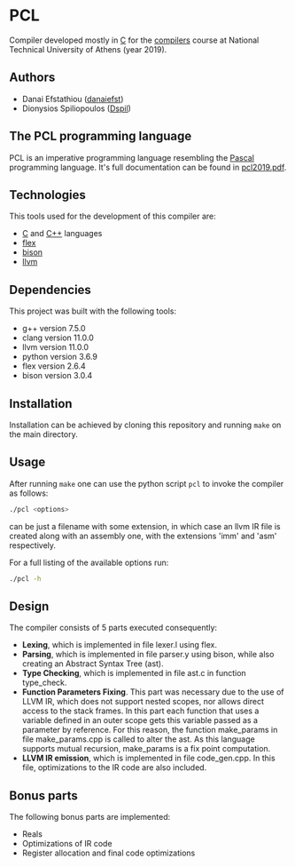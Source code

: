 # PCL

Compiler developed mostly in [C](https://en.wikipedia.org/wiki/C_(programming_language)) for the [compilers](https://courses.softlab.ntua.gr/compilers/) course at National Technical University of Athens (year 2019).

## Authors

   * Danai Efstathiou ([danaiefst](https://github.com/danaiefst))
   * Dionysios Spiliopoulos ([Dspil](https://github.com/Dspil))

## The PCL programming language

PCL is an imperative programming language resembling the [Pascal](https://en.wikipedia.org/wiki/Pascal_(programming_language)) programming language. It's full documentation can be found in [pcl2019.pdf](https://github.com/Dspil/compilers/blob/master/pcl2019.pdf).

## Technologies

This tools used for the development of this compiler are:

   * [C](https://en.wikipedia.org/wiki/C_(programming_language)) and [C++](https://en.wikipedia.org/wiki/C%2B%2B) languages
   * [flex](https://github.com/westes/flex/)
   * [bison](https://www.gnu.org/software/bison/)
   * [llvm](https://llvm.org/)

## Dependencies

This project was built with the following tools:
   * g++ version 7.5.0
   * clang version 11.0.0
   * llvm version 11.0.0
   * python version 3.6.9
   * flex version 2.6.4
   * bison version 3.0.4

## Installation

Installation can be achieved by cloning this repository and running `make` on the main directory.

## Usage

After running `make` one can use the python script `pcl` to invoke the compiler as follows:

```bash
./pcl <options>
```

<options> can be just a filename with some extension, in which case an llvm IR file is created along with an assembly one, with the extensions 'imm' and 'asm' respectively.

For a full listing of the available options run:

```bash
./pcl -h
```

## Design

The compiler consists of 5 parts executed consequently:
  * <b>Lexing</b>, which is implemented in file lexer.l using flex.
  * <b>Parsing</b>, which is implemented in file parser.y using bison, while also creating an Abstract Syntax Tree (ast).
  * <b>Type Checking</b>, which is implemented in file ast.c in function type_check.
  * <b>Function Parameters Fixing</b>. This part was necessary due to the use of LLVM IR, which does not support nested scopes, nor allows direct access to the stack frames. In this part each function that uses a variable defined in an outer scope gets this variable passed as a parameter by reference. For this reason, the function make_params in file make_params.cpp is called to alter the ast. As this language supports mutual recursion, make_params is a fix point computation.
  * <b>LLVM IR emission</b>, which is implemented in file code_gen.cpp. In this file, optimizations to the IR code are also included.
  
## Bonus parts

The following bonus parts are implemented:
  * Reals
  * Optimizations of IR code
  * Register allocation and final code optimizations
